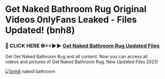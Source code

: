 # Get Naked Bathroom Rug Original Videos 0nlyFans Leaked - Files Updated! (bnh8)

<h3>🔴 CLICK HERE 🌐==►► <a href="https://tinyurl.com/up5wt9bj" rel="nofollow">Get Naked Bathroom Rug Updated Files</a></h3>

Get Get Naked Bathroom Rug and all content. Now you can access all videos and pictures of Get Naked Bathroom Rug. New Updated Files 2025!

[![bnh8](https://i.imgur.com/ABiUzMV.gif)](https://tinyurl.com/up5wt9bj)
naked bathroom